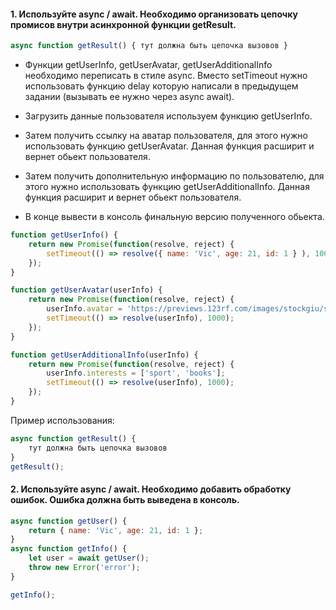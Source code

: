 #### 1. Используйте async / await. Необходимо организовать цепочку промисов внутри асинхронной функции getResult.

```javascript
async function getResult() { тут должна быть цепочка вызовов }
```
- Функции getUserInfo, getUserAvatar, getUserAdditionalInfo необходимо переписать в стиле async. Вместо setTimeout нужно использовать функцию delay которую написали в предыдущем задании (вызывать ее нужно через async await).


- Загрузить данные пользователя используем функцию getUserInfo.


- Затем получить ссылку на аватар пользователя, для этого нужно использовать функцию getUserAvatar. Данная функция расширит и вернет обьект пользователя.


- Затем получить дополнительную информацию по пользователю, для этого нужно использовать функцию getUserAdditionalInfo. Данная функция расширит и вернет обьект пользователя.


- В конце вывести в консоль финальную версию полученного обьекта.
```javascript
function getUserInfo() {
    return new Promise(function(resolve, reject) {
        setTimeout(() => resolve({ name: 'Vic', age: 21, id: 1 } ), 1000);
    });
}

function getUserAvatar(userInfo) {
    return new Promise(function(resolve, reject) {
        userInfo.avatar = 'https://previews.123rf.com/images/stockgiu/stockgiu1708/stockgiu170802061/83728179-avatar-sketch-of-a-funny-man-s-haed-with-sunglasses-and-hairstyle-design.jpg'
        setTimeout(() => resolve(userInfo), 1000);
    });
}

function getUserAdditionalInfo(userInfo) {
    return new Promise(function(resolve, reject) {
        userInfo.interests = ['sport', 'books'];
        setTimeout(() => resolve(userInfo), 1000);
    });
}
```
Пример использования:
```javascript
async function getResult() {
    тут должна быть цепочка вызовов
}
getResult();
```

#### 2. Используйте async / await. Необходимо добавить обработку ошибок. Ошибка должна быть выведена в консоль.

```javascript
async function getUser() {
    return { name: 'Vic', age: 21, id: 1 };
}
async function getInfo() {
    let user = await getUser();
    throw new Error('error');
}

getInfo();

```
